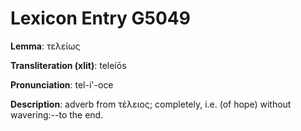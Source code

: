 # Lexicon Entry G5049

**Lemma**: τελείως

**Transliteration (xlit)**: teleíōs

**Pronunciation**: tel-i'-oce

**Description**:
adverb from τέλειος; completely, i.e. (of hope) without wavering:--to the end.
